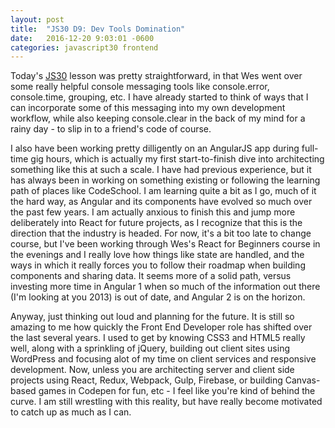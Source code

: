 ```yaml
---
layout: post
title:  "JS30 D9: Dev Tools Domination"
date:   2016-12-20 9:03:01 -0600
categories: javascript30 frontend
---
```


Today's [JS30](https://javascript30.com/) lesson was pretty straightforward, in that Wes went over some really helpful console messaging tools like console.error, console.time, grouping, etc. I have already started to think of ways that I can incorporate some of this messaging into my own development workflow, while also keeping console.clear in the back of my mind for a rainy day - to slip in to a friend's code of course.

I also have been working pretty dilligently on an AngularJS app during full-time gig hours, which is actually my first start-to-finish dive into architecting something like this at such a scale. I have had previous experience, but it has always been in working on something existing or following the learning path of places like CodeSchool. I am learning quite a bit as I go, much of it the hard way, as Angular and its components have evolved so much over the past few years. I am actually anxious to finish this and jump more deliberately into React for future projects, as I recognize that this is the direction that the industry is headed. For now, it's a bit too late to change course, but I've been working through Wes's React for Beginners course in the evenings and I really love how things like state are handled, and the ways in which it really forces you to follow their roadmap when building components and sharing data. It seems more of a solid path, versus investing more time in Angular 1 when so much of the information out there (I'm looking at you 2013) is out of date, and Angular 2 is on the horizon. 

Anyway, just thinking out loud and planning for the future. It is still so amazing to me how quickly the Front End Developer role has shifted over the last several years. I used to get by knowing CSS3 and HTML5 really well, along with a sprinkling of jQuery, building out client sites using WordPress and focusing alot of my time on client services and responsive development. Now, unless you are architecting server and client side projects using React, Redux, Webpack, Gulp, Firebase, or building Canvas-based games in Codepen for fun, etc - I feel like you're kind of behind the curve. I am still wrestling with this reality, but have really become motivated to catch up as much as I can.